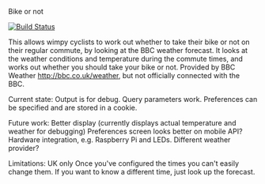 Bike or not

[![Build Status](https://travis-ci.org/paulmorriss/bikeornot.svg?branch=master)](https://travis-ci.org/paulmorriss/bikeornot)

This allows wimpy cyclists to work out whether to take their bike or not on their regular commute, by looking at the BBC weather forecast.
It looks at the weather conditions and temperature during the commute times, and works out whether you should take your bike or not.
Provided by BBC Weather http://bbc.co.uk/weather, but not officially connected with the BBC.

Current state:
Output is for debug. Query parameters work.
Preferences can be specified and are stored in a cookie.

Future work:
Better display (currently displays actual temperature and weather for debugging)
Preferences screen looks better on mobile
API?
Hardware integration, e.g. Raspberry Pi and LEDs.
Different weather provider?

Limitations:
UK only
Once you've configured the times you can't easily change them. If you want to know a different time, just look up the forecast.